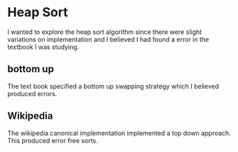 # Heap Sort

I wanted to explore the heap sort algorithm since there were slight
variations on implementation and I believed I had found a error
in the textbook I was studying.

## bottom up

The text book specified a bottom up swapping strategy which I
believed produced errors.

## Wikipedia

The wikipedia canonical implementation implemented a top down
approach. This produced error free sorts.

